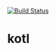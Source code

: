 [![Build Status](https://travis-ci.com/IgorKey/kotl.svg?branch=master)](https://travis-ci.com/IgorKey/kotl)
# kotl
